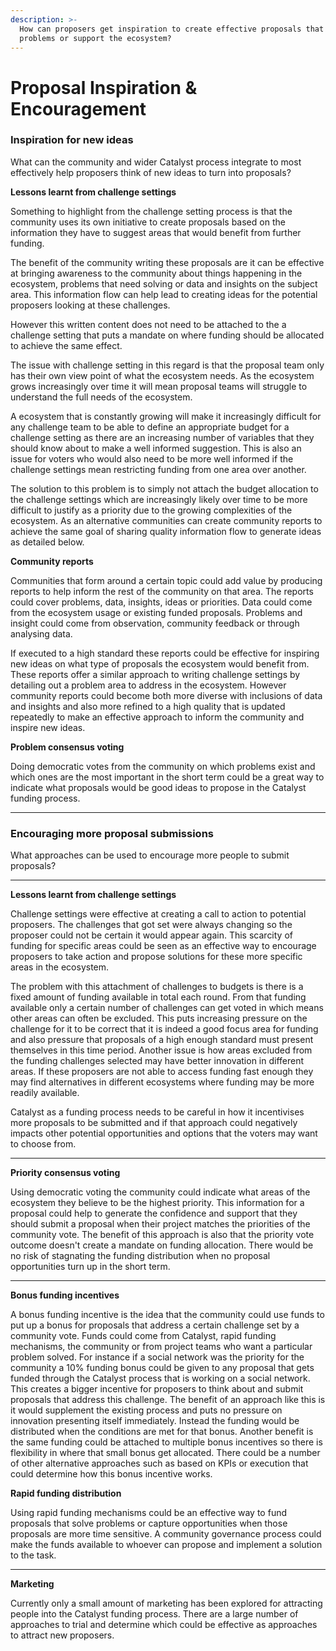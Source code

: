 ```yaml
---
description: >-
  How can proposers get inspiration to create effective proposals that solve
  problems or support the ecosystem?
---
```


# Proposal Inspiration & Encouragement

### Inspiration for new ideas

What can the community and wider Catalyst process integrate to most effectively help proposers think of new ideas to turn into proposals?



**Lessons learnt from challenge settings**

Something to highlight from the challenge setting process is that the community uses its own initiative to create proposals based on the information they have to suggest areas that would benefit from further funding.

The benefit of the community writing these proposals are it can be effective at bringing awareness to the community about things happening in the ecosystem, problems that need solving or data and insights on the subject area. This information flow can help lead to creating ideas for the potential proposers looking at these challenges.

However this written content does not need to be attached to the a challenge setting that puts a mandate on where funding should be allocated to achieve the same effect.

The issue with challenge setting in this regard is that the proposal team only has their own view point of what the ecosystem needs. As the ecosystem grows increasingly over time it will mean proposal teams will struggle to understand the full needs of the ecosystem.

A ecosystem that is constantly growing will make it increasingly difficult for any challenge team to be able to define an appropriate budget for a challenge setting as there are an increasing number of variables that they should know about to make a well informed suggestion. This is also an issue for voters who would also need to be more well informed if the challenge settings mean restricting funding from one area over another.

The solution to this problem is to simply not attach the budget allocation to the challenge settings which are increasingly likely over time to be more difficult to justify as a priority due to the growing complexities of the ecosystem. As an alternative communities can create community reports to achieve the same goal of sharing quality information flow to generate ideas as detailed below.



**Community reports**

Communities that form around a certain topic could add value by producing reports to help inform the rest of the community on that area. The reports could cover problems, data, insights, ideas or priorities. Data could come from the ecosystem usage or existing funded proposals. Problems and insight could come from observation, community feedback or through analysing data.

If executed to a high standard these reports could be effective for inspiring new ideas on what type of proposals the ecosystem would benefit from. These reports offer a similar approach to writing challenge settings by detailing out a problem area to address in the ecosystem. However community reports could become both more diverse with inclusions of data and insights and also more refined to a high quality that is updated repeatedly to make an effective approach to inform the community and inspire new ideas.



**Problem consensus voting**

Doing democratic votes from the community on which problems exist and which ones are the most important in the short term could be a great way to indicate what proposals would be good ideas to propose in the Catalyst funding process.

****

### Encouraging more proposal submissions

What approaches can be used to encourage more people to submit proposals?

****

**Lessons learnt from challenge settings**

Challenge settings were effective at creating a call to action to potential proposers. The challenges that got set were always changing so the proposer could not be certain it would appear again. This scarcity of funding for specific areas could be seen as an effective way to encourage proposers to take action and propose solutions for these more specific areas in the ecosystem.

The problem with this attachment of challenges to budgets is there is a fixed amount of funding available in total each round. From that funding available only a certain number of challenges can get voted in which means other areas can often be excluded. This puts increasing pressure on the challenge for it to be correct that it is indeed a good focus area for funding and also pressure that proposals of a high enough standard must present themselves in this time period. Another issue is how areas excluded from the funding challenges selected may have better innovation in different areas. If these proposers are not able to access funding fast enough they may find alternatives in different ecosystems where funding may be more readily available.

Catalyst as a funding process needs to be careful in how it incentivises more proposals to be submitted and if that approach could negatively impacts other potential opportunities and options that the voters may want to choose from.

****

**Priority consensus voting**

Using democratic voting the community could indicate what areas of the ecosystem they believe to be the highest priority. This information for a proposal could help to generate the confidence and support that they should submit a proposal when their project matches the priorities of the community vote. The benefit of this approach is also that the priority vote outcome doesn't create a mandate on funding allocation. There would be no risk of stagnating the funding distribution when no proposal opportunities turn up in the short term.

****

**Bonus funding incentives**

A bonus funding incentive is the idea that the community could use funds to put up a bonus for proposals that address a certain challenge set by a community vote. Funds could come from Catalyst, rapid funding mechanisms, the community or from project teams who want a particular problem solved. For instance if a social network was the priority for the community a 10% funding bonus could be given to any proposal that gets funded through the Catalyst process that is working on a social network. This creates a bigger incentive for proposers to think about and submit proposals that address this challenge. The benefit of an approach like this is it would supplement the existing process and puts no pressure on innovation presenting itself immediately. Instead the funding would be distributed when the conditions are met for that bonus. Another benefit is the same funding could be attached to multiple bonus incentives so there is flexibility in where that small bonus get allocated. There could be a number of other alternative approaches such as based on KPIs or execution that could determine how this bonus incentive works.



**Rapid funding distribution**

Using rapid funding mechanisms could be an effective way to fund proposals that solve problems or capture opportunities when those proposals are more time sensitive. A community governance process could make the funds available to whoever can propose and implement a solution to the task.

****

**Marketing**

Currently only a small amount of marketing has been explored for attracting people into the Catalyst funding process. There are a large number of approaches to trial and determine which could be effective as approaches to attract new proposers.
